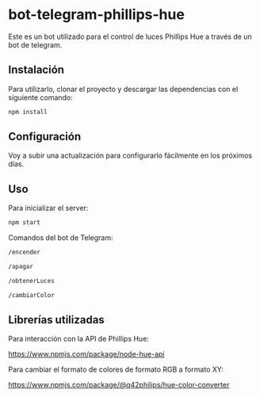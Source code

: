 # bot-telegram-phillips-hue

Este es un bot utilizado para el control de luces Phillips Hue a través de un bot de telegram.

## Instalación

Para utilizarlo, clonar el proyecto y descargar las dependencias con el siguiente comando: 

```bash
npm install
```

## Configuración

Voy a subir una actualización para configurarlo fácilmente en los próximos días.

## Uso

Para inicializar el server: 

```bash
npm start
```

Comandos del bot de Telegram: 

```bash
/encender
```
```bash
/apagar
```
```bash
/obtenerLuces
```
```bash
/cambiarColor
```
## Librerías utilizadas

Para interacción con la API de Phillips Hue:

https://www.npmjs.com/package/node-hue-api

Para cambiar el formato de colores de formato RGB a formato XY:

https://www.npmjs.com/package/@q42philips/hue-color-converter
